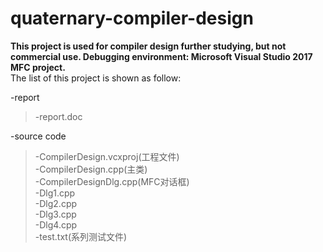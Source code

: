 # quaternary-compiler-design

**This project is used for compiler design further studying, but not commercial use.
Debugging environment: Microsoft Visual Studio 2017 MFC project.**  
The list of this project is shown as follow:  

-report  
>-report.doc  

-source code  

>-CompilerDesign.vcxproj(工程文件)  
>-CompilerDesign.cpp(主类)  
>-CompilerDesignDlg.cpp(MFC对话框)  
>-Dlg1.cpp  
>-Dlg2.cpp  
>-Dlg3.cpp  
>-Dlg4.cpp  
>-test.txt(系列测试文件)  
